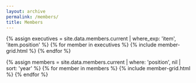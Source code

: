 ```yaml
---
layout: archive
permalink: /members/
title: Members
---
```


<!-- # Current executives of the club -->
{% assign executives = site.data.members.current | where_exp: 'item',  'item.position' %}
{% for member in executives %}
  {% include member-grid.html %}
{% endfor %}

<!-- # Members sorted by year -->
{% assign members = site.data.members.current | where: 'position', nil | sort: 'year' %}
{% for member in members %}
  {% include member-grid.html %}
{% endfor %}
